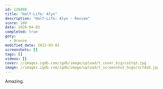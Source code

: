 ```yaml
---
id: 126098
title: "Half-Life: Alyx"
description: "Half-Life: Alyx - Review"
score: 100
date: 2020-04-03
completed: true
goty:
  - Bronze
modified_date: 2023-03-01
screenshots: []
tags: []
videos: []
cover: //images.igdb.com/igdb/image/upload/t_cover_big/co1tq3.jpg
image: //images.igdb.com/igdb/image/upload/t_screenshot_huge/sc7da9.jpg
---
```

Amazing.